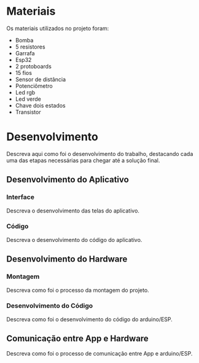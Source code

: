 
# Materiais

Os materiais utilizados no projeto foram:
- Bomba
- 5 resistores 
- Garrafa
- Esp32
- 2 protoboards 
- 15 fios
- Sensor de distância 
- Potenciômetro 
- Led rgb
- Led verde
- Chave dois estados
- Transistor

# Desenvolvimento

Descreva aqui como foi o desenvolvimento do trabalho, destacando cada uma das etapas necessárias para chegar até a solução final.

## Desenvolvimento do Aplicativo

### Interface

Descreva o desenvolvimento das telas do aplicativo.

### Código

Descreva o desenvolvimento do código do aplicativo.

## Desenvolvimento do Hardware

### Montagem

Descreva como foi o processo da montagem do projeto.

### Desenvolvimento do Código

Descreva como foi o desenvolvimento do código do arduino/ESP.

## Comunicação entre App e Hardware

Descreva como foi o processo de comunicação entre App e arduino/ESP.
